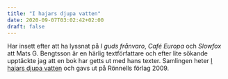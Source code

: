 ```yaml
---
title: "I hajars djupa vatten"
date: 2020-09-07T03:02:42+02:00
draft: false
---
```


Har insett efter att ha lyssnat på *I guds frånvaro*, *Café Europa* och *Slowfox* att Mats G. Bengtsson är en härlig textförfattare och efter lite sökande upptäckte jag att en bok har getts ut med hans texter. Samlingen heter [I hajars djupa vatten](https://ronnells.se/publishing/i-hajars-djupa-vatten-texter-1964-2004/) och gavs ut på Rönnells förlag 2009. 


